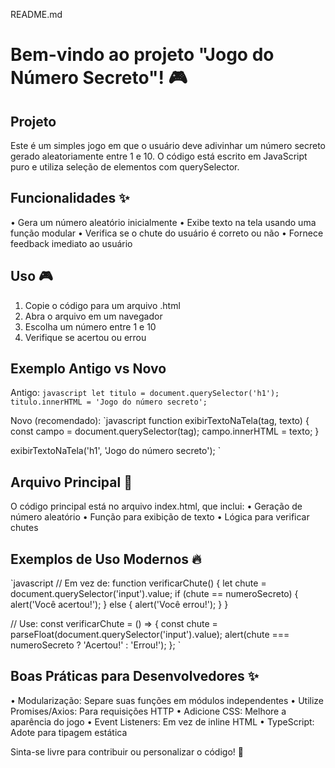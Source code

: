 README.md

# Bem-vindo ao projeto "Jogo do Número Secreto"! 🎮

## Projeto
Este é um simples jogo em que o usuário deve adivinhar um número secreto gerado aleatoriamente entre 1 e 10. O código está escrito em JavaScript puro e utiliza seleção de elementos com querySelector.

## Funcionalidades ✨
• Gera um número aleatório inicialmente
• Exibe texto na tela usando uma função modular
• Verifica se o chute do usuário é correto ou não
• Fornece feedback imediato ao usuário

## Uso 🎮
1. Copie o código para um arquivo .html
2. Abra o arquivo em um navegador
3. Escolha um número entre 1 e 10
4. Verifique se acertou ou errou

## Exemplo Antigo vs Novo
Antigo:
`javascript
let titulo = document.querySelector('h1');
titulo.innerHTML = 'Jogo do número secreto';
`

Novo (recomendado):
`javascript
function exibirTextoNaTela(tag, texto) {
const campo = document.querySelector(tag);
campo.innerHTML = texto;
}

exibirTextoNaTela('h1', 'Jogo do número secreto');
`

## Arquivo Principal 📄
O código principal está no arquivo index.html, que inclui:
• Geração de número aleatório
• Função para exibição de texto
• Lógica para verificar chutes

## Exemplos de Uso Modernos 🔥
`javascript
// Em vez de:
function verificarChute() {
let chute = document.querySelector('input').value;
if (chute == numeroSecreto) {
alert('Você acertou!');
} else {
alert('Você errou!');
}
}

// Use:
const verificarChute = () => {
const chute = parseFloat(document.querySelector('input').value);
alert(chute === numeroSecreto ? 'Acertou!' : 'Errou!');
};
`

## Boas Práticas para Desenvolvedores ✨
• Modularização: Separe suas funções em módulos independentes
• Utilize Promises/Axios: Para requisições HTTP
• Adicione CSS: Melhore a aparência do jogo
• Event Listeners: Em vez de inline HTML
• TypeScript: Adote para tipagem estática

Sinta-se livre para contribuir ou personalizar o código! 🚀
